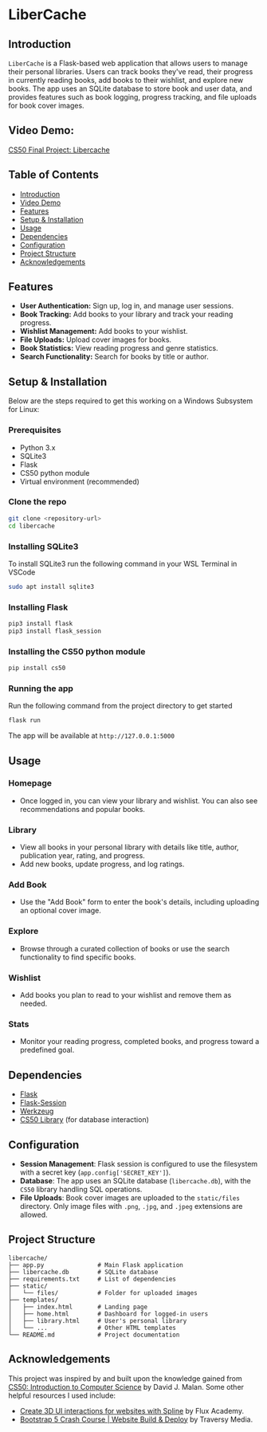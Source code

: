 # LiberCache

## Introduction
`LiberCache` is a Flask-based web application that allows users to manage their personal libraries. Users can track books they've read, their progress in currently reading books, add books to their wishlist, and explore new books. The app uses an SQLite database to store book and user data, and provides features such as book logging, progress tracking, and file uploads for book cover images.

## Video Demo: 
[CS50 Final Project: Libercache](https://youtu.be/eyr7jGwgNNk)

## Table of Contents
- [Introduction](#introduction)
- [Video Demo](#video-demo-httpsyoutubeeyr7jgwgnnk)
- [Features](#features)
- [Setup & Installation](#setup--installation)
- [Usage](#usage)
- [Dependencies](#dependencies)
- [Configuration](#configuration)
- [Project Structure](#project-structure)
- [Acknowledgements](#acknowledgements)

## Features
- **User Authentication:** Sign up, log in, and manage user sessions.
- **Book Tracking:** Add books to your library and track your reading progress.
- **Wishlist Management:** Add books to your wishlist.
- **File Uploads:** Upload cover images for books.
- **Book Statistics:** View reading progress and genre statistics.
- **Search Functionality:** Search for books by title or author.

## Setup & Installation
Below are the steps required to get this working on a Windows Subsystem for Linux:

### Prerequisites
- Python 3.x
- SQLite3
- Flask
- CS50 python module
- Virtual environment (recommended)

### Clone the repo
```bash
git clone <repository-url>
cd libercache
```
### Installing SQLite3
To install SQLite3 run the following command in your WSL Terminal in VSCode
```bash
sudo apt install sqlite3
```
### Installing Flask
```bash
pip3 install flask
pip3 install flask_session
```
### Installing the CS50 python module
```bash
pip install cs50
```
### Running the app
Run the following command from the project directory to get started
```bash
flask run
```
The app will be available at `http://127.0.0.1:5000`

## Usage
### Homepage
- Once logged in, you can view your library and wishlist. You can also see recommendations and popular books.

### Library
- View all books in your personal library with details like title, author, publication year, rating, and progress.
- Add new books, update progress, and log ratings.

### Add Book
- Use the "Add Book" form to enter the book's details, including uploading an optional cover image.

### Explore
- Browse through a curated collection of books or use the search functionality to find specific books.

### Wishlist
- Add books you plan to read to your wishlist and remove them as needed.

### Stats
- Monitor your reading progress, completed books, and progress toward a predefined goal.

## Dependencies

- [Flask](https://flask.palletsprojects.com/)
- [Flask-Session](https://pythonhosted.org/Flask-Session/)
- [Werkzeug](https://werkzeug.palletsprojects.com/)
- [CS50 Library](https://cs50.readthedocs.io/) (for database interaction)

## Configuration

- **Session Management**: Flask session is configured to use the filesystem with a secret key (`app.config['SECRET_KEY']`).
- **Database**: The app uses an SQLite database (`libercache.db`), with the `CS50` library handling SQL operations.
- **File Uploads**: Book cover images are uploaded to the `static/files` directory. Only image files with `.png`, `.jpg`, and `.jpeg` extensions are allowed.

## Project Structure
```
libercache/
├── app.py               # Main Flask application
├── libercache.db        # SQLite database
├── requirements.txt     # List of dependencies
├── static/
│   └── files/           # Folder for uploaded images
├── templates/
│   ├── index.html       # Landing page
│   ├── home.html        # Dashboard for logged-in users
│   ├── library.html     # User's personal library
│   └── ...              # Other HTML templates
└── README.md            # Project documentation
```

## Acknowledgements
This project was inspired by and built upon the knowledge gained from [CS50: Introduction to Computer Science](https://cs50.harvard.edu) by David J. Malan.
Some other helpful resources I used include:

- [Create 3D UI interactions for websites with Spline](https://youtu.be/7vMRRT6nhKI?si=prOHMZDrmC6Z46Tv) by Flux Academy.
- [Bootstrap 5 Crash Course | Website Build & Deploy](https://youtu.be/4sosXZsdy-s?si=Xc8JzWI4IY4L54yO) by Traversy Media.

